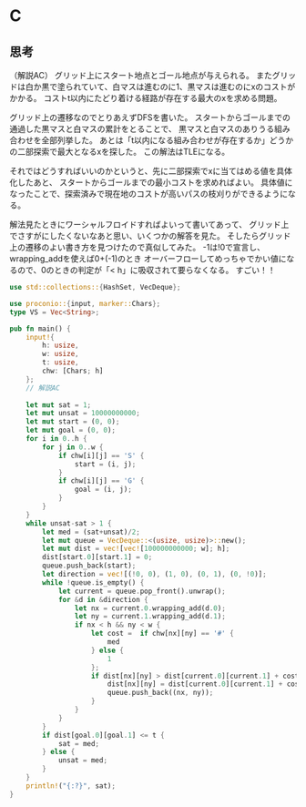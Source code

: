 # C
## 思考
（解説AC）
グリッド上にスタート地点とゴール地点が与えられる。
またグリッドは白か黒で塗られていて、白マスは進むのに1、黒マスは進むのにxのコストがかかる。
コストt以内にたどり着ける経路が存在する最大のxを求める問題。

グリッド上の遷移なのでとりあえずDFSを書いた。
スタートからゴールまでの通過した黒マスと白マスの累計をとることで、
黒マスと白マスのありうる組み合わせを全部列挙した。
あとは「t以内になる組み合わせが存在するか」どうかの二部探索で最大となるxを探した。
この解法はTLEになる。

それではどうすればいいのかというと、先に二部探索でxに当てはめる値を具体化したあと、
スタートからゴールまでの最小コストを求めればよい。
具体値になったことで、探索済みで現在地のコストが高いパスの枝刈りができるようになる。

解法見たときにワーシャルフロイドすればよいって書いてあって、
グリッド上でさすがにしたくないなあと思い、いくつかの解答を見た。
そしたらグリッド上の遷移のよい書き方を見つけたので真似してみた。
-1は!0で宣言し、wrapping_addを使えば0+(-1)のとき
オーバーフローしてめっちゃでかい値になるので、0のときの判定が「< h」に吸収されて要らなくなる。
すごい！！
```rust
use std::collections::{HashSet, VecDeque};

use proconio::{input, marker::Chars};
type VS = Vec<String>;

pub fn main() {
    input!{
        h: usize,
        w: usize,
        t: usize,
        chw: [Chars; h]
    };
    // 解説AC
    
    let mut sat = 1;
    let mut unsat = 10000000000;
    let mut start = (0, 0);
    let mut goal = (0, 0);
    for i in 0..h {
        for j in 0..w {
            if chw[i][j] == 'S' {
                start = (i, j);
            }
            if chw[i][j] == 'G' {
                goal = (i, j);
            }
        }
    }
    while unsat-sat > 1 {
        let med = (sat+unsat)/2;
        let mut queue = VecDeque::<(usize, usize)>::new();
        let mut dist = vec![vec![100000000000; w]; h];
        dist[start.0][start.1] = 0;
        queue.push_back(start);
        let direction = vec![(!0, 0), (1, 0), (0, 1), (0, !0)];
        while !queue.is_empty() {
            let current = queue.pop_front().unwrap();
            for &d in &direction {
                let nx = current.0.wrapping_add(d.0);
                let ny = current.1.wrapping_add(d.1);
                if nx < h && ny < w {
                    let cost =  if chw[nx][ny] == '#' {
                        med
                    } else {
                        1
                    };
                    if dist[nx][ny] > dist[current.0][current.1] + cost {
                        dist[nx][ny] = dist[current.0][current.1] + cost;
                        queue.push_back((nx, ny));
                    }
                }   
            }
        }
        if dist[goal.0][goal.1] <= t {
            sat = med;
        } else {
            unsat = med;
        }
    }
    println!("{:?}", sat);    
}
```